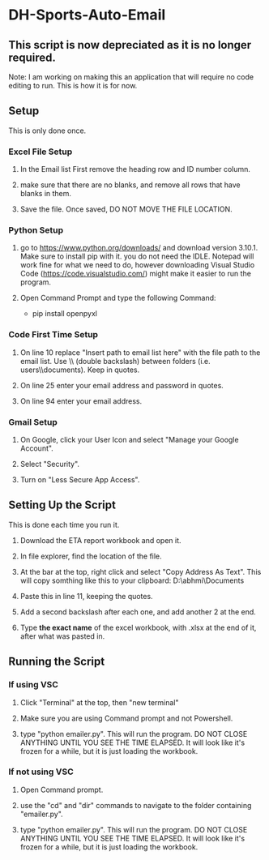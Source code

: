# DH-Sports-Auto-Email
## This script is now depreciated as it is no longer required.

Note: I am working on making this an application that will require no code editing to run. This is how it is for now.
## Setup
This is only done once.
### **Excel File Setup**

1. In the Email list First remove the heading row and ID number column. 

2. make sure that there are no blanks, and remove all rows that have blanks in them. 
3. Save the file. Once saved, DO NOT MOVE THE FILE LOCATION. 

### **Python Setup**

1. go to https://www.python.org/downloads/ and download version 3.10.1. Make sure to install pip with it. you do not need the IDLE. Notepad will work fine for what we need to do, however downloading Visual Studio Code (https://code.visualstudio.com/) might make it easier to run the program. 

2. Open Command Prompt and type the following Command:
    - pip install openpyxl

### **Code First Time Setup**

1. On line 10 replace "Insert path to email list here" with the file path to the email list. Use \\\ (double backslash) between folders (i.e. users\\\documents). Keep in quotes. 

2. On line 25 enter your email address and password in quotes.

3. On line 94 enter your email address.

### **Gmail Setup**

1. On Google, click your User Icon and select "Manage your Google Account".

2. Select "Security".

3. Turn on "Less Secure App Access".

## Setting Up the Script

This is done each time you run it. 
1. Download the ETA report workbook and open it.

2. In file explorer, find the location of the file. 

3. At the bar at the top, right click and select "Copy Address As Text". This will copy somthing like this to your clipboard: D:\abhmi\Documents

4. Paste this in line 11, keeping the quotes.

5. Add a second backslash after each one, and add another 2 at the end.

6. Type **the exact name** of the excel workbook, with .xlsx at the end of it, after what was pasted in. 

## Running the Script

### If using VSC
1. Click "Terminal" at the top, then "new terminal"

2. Make sure you are using Command prompt and not Powershell.

3. type "python emailer.py". This will run the program. DO NOT CLOSE ANYTHING UNTIL YOU SEE THE TIME ELAPSED. It will look like it's frozen for a while, but it is just loading the workbook.

### If not using VSC

1. Open Command prompt.

2. use the "cd" and "dir" commands to navigate to the folder containing "emailer.py".

3. type "python emailer.py". This will run the program. DO NOT CLOSE ANYTHING UNTIL YOU SEE THE TIME ELAPSED. It will look like it's frozen for a while, but it is just loading the workbook.
